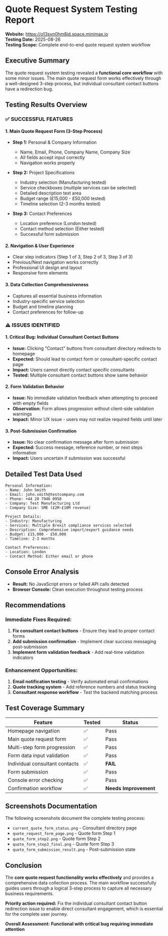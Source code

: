 # Quote Request System Testing Report

**Website:** https://o13syn0hm8id.space.minimax.io  
**Testing Date:** 2025-08-26  
**Testing Scope:** Complete end-to-end quote request system workflow

## Executive Summary

The quote request system testing revealed a **functional core workflow** with some minor issues. The main quote request form works effectively through a well-designed 3-step process, but individual consultant contact buttons have a redirection bug.

## Testing Results Overview

### ✅ **SUCCESSFUL FEATURES**

#### 1. Main Quote Request Form (3-Step Process)
- **Step 1:** Personal & Company Information
  - Name, Email, Phone, Company Name, Company Size
  - All fields accept input correctly
  - Navigation works properly

- **Step 2:** Project Specifications  
  - Industry selection (Manufacturing tested)
  - Service checkboxes (multiple services can be selected)
  - Detailed description text area
  - Budget range (£15,000 - £50,000 tested)
  - Timeline selection (2-3 months tested)

- **Step 3:** Contact Preferences
  - Location preference (London tested)
  - Contact method selection (Either tested)
  - Successful form submission

#### 2. Navigation & User Experience
- Clear step indicators (Step 1 of 3, Step 2 of 3, Step 3 of 3)
- Previous/Next navigation works correctly
- Professional UI design and layout
- Responsive form elements

#### 3. Data Collection Comprehensiveness
- Captures all essential business information
- Industry-specific service selection
- Budget and timeline planning
- Contact preferences for follow-up

### ⚠️ **ISSUES IDENTIFIED**

#### 1. **Critical Bug:** Individual Consultant Contact Buttons
- **Issue:** Clicking "Contact" buttons from consultant directory redirects to homepage
- **Expected:** Should lead to contact form or consultant-specific contact page
- **Impact:** Users cannot directly contact specific consultants
- **Tested:** Multiple consultant contact buttons show same behavior

#### 2. **Form Validation Behavior**
- **Issue:** No immediate validation feedback when attempting to proceed with empty fields
- **Observation:** Form allows progression without client-side validation warnings
- **Impact:** Minor UX issue - users may not realize required fields until later

#### 3. **Post-Submission Confirmation**
- **Issue:** No clear confirmation message after form submission
- **Expected:** Success message, reference number, or next steps information
- **Impact:** Users uncertain if submission was successful

## Detailed Test Data Used

```
Personal Information:
- Name: John Smith
- Email: john.smith@testcompany.com  
- Phone: +44 20 7946 0958
- Company: Test Manufacturing Ltd
- Company Size: SME (£2M-£10M revenue)

Project Details:
- Industry: Manufacturing
- Services: Multiple Brexit compliance services selected
- Description: Comprehensive import/export guidance needs
- Budget: £15,000 - £50,000
- Timeline: 2-3 months

Contact Preferences:
- Location: London
- Contact Method: Either email or phone
```

## Console Error Analysis
- **Result:** No JavaScript errors or failed API calls detected
- **Browser Console:** Clean execution throughout testing process

## Recommendations

### **Immediate Fixes Required:**
1. **Fix consultant contact buttons** - Ensure they lead to proper contact forms
2. **Add submission confirmation** - Implement clear success messaging post-submission
3. **Implement form validation feedback** - Add real-time validation indicators

### **Enhancement Opportunities:**
1. **Email notification testing** - Verify automated email confirmations
2. **Quote tracking system** - Add reference numbers and status tracking
3. **Consultant response workflow** - Test the backend matching process

## Test Coverage Summary

| Feature | Tested | Status |
|---------|--------|--------|
| Homepage navigation | ✅ | Pass |
| Main quote request form | ✅ | Pass |
| Multi-step form progression | ✅ | Pass |
| Form data input validation | ✅ | Pass |
| Individual consultant contacts | ✅ | **FAIL** |
| Form submission | ✅ | Pass |
| Console error checking | ✅ | Pass |
| Confirmation workflow | ✅ | **Needs Improvement** |

## Screenshots Documentation

The following screenshots document the complete testing process:
- `current_quote_form_status.png` - Consultant directory page
- `quote_request_form_page.png` - Quote form Step 1
- `quote_form_step2.png` - Quote form Step 2  
- `quote_form_step3_final.png` - Quote form Step 3
- `quote_form_submission_result.png` - Post-submission state

## Conclusion

The **core quote request functionality works effectively** and provides a comprehensive data collection process. The main workflow successfully guides users through a logical 3-step process to capture all necessary business requirements.

**Priority action required:** Fix the individual consultant contact button redirection issue to enable direct consultant engagement, which is essential for the complete user journey.

**Overall Assessment:** **Functional with critical bug requiring immediate attention**